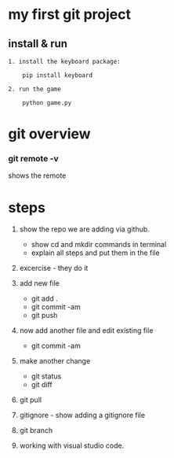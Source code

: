 # my first git project
## install & run
```
1. install the keyboard package:

    pip install keyboard

2. run the game

    python game.py
```
# git overview

### git remote -v
shows the remote

# steps
1. show the repo we are adding via github.
    - show cd and mkdir commands in terminal
    - explain all steps and put them in the file
2. excercise - they do it
3. add new file
    - git add .
    - git commit -am
    - git push

4. now add another file and edit existing file
    - git commit -am

5.  make another change
    - git status
    - git diff

5. git pull
6. gitignore - show adding a gitignore file
7. git branch

8. working with visual studio code.





